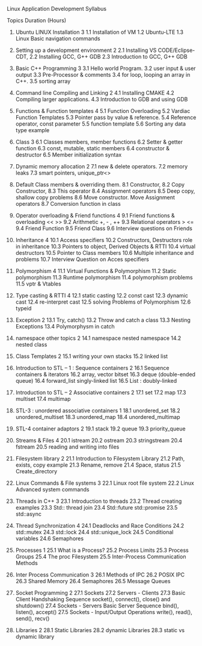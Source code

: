 Linux Application Development Syllabus

Topics            Duration                               (Hours)
1. Ubuntu LINUX Installation                                3
    1.1 Installation of VM
    1.2 Ubuntu-LTE
    1.3 Linux Basic navigation commands
2. Setting up a development environment                     2
    2.1 Installing VS CODE/Eclipse-CDT, 
    2.2 Installing GCC, G++ GDB
    2.3 Introduction to GCC, G++ GDB
3. Basic C++ Programming                                    3
    3.1 Hello world Program.
    3.2 user input & user output
    3.3 Pre-Processor & comments
    3.4 for loop, looping an array in C++.
    3.5 sorting array
4. Command line Compiling and Linking                       2
    4.1 Installing CMAKE
    4.2 Compiling larger applications.
    4.3 Introduction to GDB and using GDB

5. Functions & Function templates                           4
    5.1 Function Overloading
    5.2 Vardiac Function Templates
    5.3 Pointer pass by value & reference.
    5.4 Reference operator, const parameter
    5.5 function template 
    5.6 Sorting any data type example
6. Class                                                    3
    6.1 Classes members, member functions
    6.2 Setter & getter function
    6.3 const, mutable, static members
    6.4 constructor & destructor
    6.5 Member initialization syntax
7. Dynamic memory allocation                                2
    7.1 new & delete operators.
    7.2 memory leaks
    7.3 smart pointers, unique_ptr<>
8. Default Class members & overriding them.
    8.1 Constructor, 
    8.2 Copy Constructor,
    8.3     This operator
    8.4 Assignment operators 
    8.5     Deep copy, shallow copy problems
    8.6 Move constructor. Move Assignment operators
    8.7 Conversion function in class
9. Operator overloading & Friend functions                  4
    9.1 Friend functions & overloading << >>
    9.2 Arithmetic  +, - , ++
    9.3 Relational operators > <=  
    9.4 Friend Function 
    9.5 Friend Class
    9.6 Interview questions on Friends
10. Inheritance                                             4
    10.1 Access specifiers
    10.2 Constructors, Destructors role in inheritance
    10.3 Pointers to object, Derived Objects & RTTI
    10.4 virtual destructors
    10.5 Pointer to Class members
    10.6 Multiple inheritance and problems
    10.7 Interview Question on Acces specifiers
11. Polymorphism                                            4
    11.1 Virtual Functions & Polymorphism
    11.2 Static polymorphism 
    11.3 Runtime polymorphism
    11.4 polymorphism problems
    11.5 vptr & Vtables
12. Type casting & RTTI                                     4
    12.1 static casting
    12.2 const cast
    12.3 dynamic cast
    12.4 re-interpret cast
    12.5 solving Problems of Polymorphism
    12.6 typeid
13. Exception                                               2
    13.1 Try, catch()
    13.2 Throw and catch a class
    13.3 Nesting Exceptions
    13.4 Polymorphysm in catch
14. namespace other topics                                  2
    14.1 namespace nested namespace
    14.2 nested class
15. Class Templates                                         2
    15.1 writing your own stacks
    15.2 linked list
16. Introduction to STL – 1 : Sequence containers           2
    16.1 Sequence containers & iterators
    16.2 array, vector bitset
    16.3 deque (double-ended queue)
    16.4 forward_list  singly-linked list
    16.5  List : doubly-linked 
17. Introduction to STL – 2 Associative containers          2
    17.1 set
    17.2 map
    17.3 multiset
    17.4 multimap
18. STL-3 : unordered associative containers                1
    18.1 unordered_set
    18.2 unordered_multiset
    18.3 unordered_map
    18.4 unordered_multimap
19. STL-4 container adaptors                                2
    19.1 stack
    19.2 queue
    19.3 priority_queue
20. Streams & Files                                         4
    20.1 istream
    20.2 ostream
    20.3 stringstream
    20.4 fstream
    20.5 reading and writing into files
21. Filesystem library                                      2
    21.1 Introduction to Filesystem Library
    21.2 Path, exists, copy example
    21.3 Rename, remove
    21.4 Space, status
    21.5 Create_directory
22. Linux Commands & File systems                           3
    22.1 Linux root file system 
    22.2 Linux Advanced system commands
23. Threads in C++                                          3
    23.1 Introduction to threads
    23.2 Thread creating examples
    23.3 Std:: thread join
    23.4 Std::future std::promise
    23.5 std::async
24. Thread Synchronization                                  4
    24.1 Deadlocks and Race Conditions
    24.2 std::mutex 
    24.3 std::lock
    24.4 std::unique_lock
    24.5 Conditional variables 
    24.6 Semaphores
25. Processes                                               1
    25.1 What is a Process?
    25.2 Process Limits
    25.3 Process Groups
    25.4 The proc Filesystem
    25.5 Inter-Process Communication Methods
26. Inter Process Communication                             3
    26.1 Methods of IPC
    26.2 POSIX IPC
    26.3 Shared Memory
    26.4 Semaphores
    26.5 Message Queues
27. Socket Programming                                      2
    27.1 Sockets 
    27.2 Servers - Clients
    27.3 Basic Client Handshaking Sequence
        socket(), connect(), close() and shutdown()
    27.4 Sockets - Servers
        Basic Server Sequence
        bind(), listen(), accept()
    27.5 Sockets - Input/Output Operations
        write(), read(), send(), recv()
28. Libraries                                               2
    28.1 Static Libraries 
    28.2 dynamic Libraries
    28.3 static vs dynamic library

